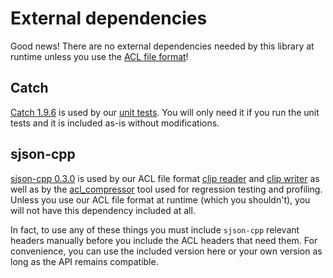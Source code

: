 # External dependencies

Good news! There are no external dependencies needed by this library at runtime unless you use the [ACL file format](../docs/the_acl_file_format.md)!

## Catch

[Catch 1.9.6](https://github.com/catchorg/Catch2/releases/tag/v1.9.6) is used by our [unit tests](../tests). You will only need it if you run the unit tests and it is included as-is without modifications.

## sjson-cpp

[sjson-cpp 0.3.0](https://github.com/nfrechette/sjson-cpp/releases/tag/v0.3.0) is used by our ACL file format [clip reader](../includes/acl/io/clip_reader.h) and [clip writer](../includes/acl/io/clip_writer.h) as well as by the [acl_compressor](../tools/acl_compressor) tool used for regression testing and profiling. Unless you use our ACL file format at runtime (which you shouldn't), you will not have this dependency included at all.

In fact, to use any of these things you must include `sjson-cpp` relevant headers manually before you include the ACL headers that need them. For convenience, you can use the included version here or your own version as long as the API remains compatible.
